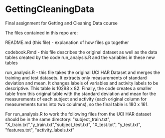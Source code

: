 # GettingCleaningData
Final assignment for Getting and Cleaning Data course

The files contained in this repo are:

README.md (this file) - explanation of how files go together

codebook.Rmd - this file describes the original dataset as well as the data tables created by the code run_analysis.R and the variables in these new tables

run_analysis.R - this file takes the original UCI HAR Dataset and merges the training and test datasets. It extracts only measurements of standard deviation and mean. It changes labels of variables and activity labels to be descriptive. This table is 10298 x 82. Finally, the code creates a smaller table from this original table with the standard deviation and mean for the measurements of each subject and activity (each original column for measurements turns into two colulmns), so the final table is 180 x 161.

For run_analysis.R to work the following files from the UCI HAR dataset should be in the same directory: "subject_train.txt", "X_train.txt","y_train.txt","subject_test.txt", "X_test.txt", "y_test.txt", "features.txt", "activity_labels.txt" 
